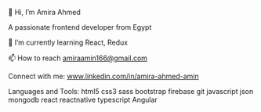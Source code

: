 👋 Hi, I’m Amira Ahmed 

A passionate frontend developer from Egypt


🌱 I’m currently learning React, Redux

📫 How to reach amiraamin166@gmail.com

Connect with me:
www.linkedin.com/in/amira-ahmed-amin

Languages and Tools:
html5 css3 sass bootstrap firebase git  javascript json mongodb react reactnative  typescript Angular
